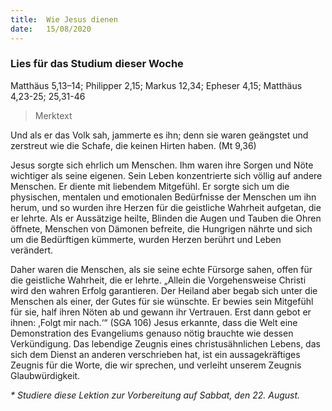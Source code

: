 ```yaml
---
title:  Wie Jesus dienen
date:   15/08/2020
---
```


### Lies für das Studium dieser Woche
Matthäus 5,13–14; Philipper 2,15; Markus 12,34; Epheser 4,15; Matthäus 4,23-25; 25,31-46

> <p>Merktext</p>
Und als er das Volk sah, jammerte es ihn; denn sie waren geängstet und zerstreut wie die Schafe, die keinen Hirten haben. (Mt 9,36)

Jesus sorgte sich ehrlich um Menschen. Ihm waren ihre Sorgen und Nöte wichtiger als seine eigenen. Sein Leben konzentrierte sich völlig auf andere Menschen. Er diente mit liebendem Mitgefühl. Er sorgte sich um die physischen, mentalen und emotionalen Bedürfnisse der Menschen um ihn herum, und so wurden ihre Herzen für die geistliche Wahrheit aufgetan, die er lehrte. Als er Aussätzige heilte, Blinden die Augen und Tauben die Ohren öffnete, Menschen von Dämonen befreite, die Hungrigen nährte und sich um die Bedürftigen kümmerte, wurden Herzen berührt und Leben verändert.

Daher waren die Menschen, als sie seine echte Fürsorge sahen, offen für die geistliche Wahrheit, die er lehrte. „Allein die Vorgehensweise Christi wird den wahren Erfolg garantieren. Der Heiland aber begab sich unter die Menschen als einer, der Gutes für sie wünschte. Er bewies sein Mitgefühl für sie, half ihren Nöten ab und gewann ihr Vertrauen. Erst dann gebot er ihnen: ‚Folgt mir nach.‘“ (SGA 106) Jesus erkannte, dass die Welt eine Demonstration des Evangeliums genauso nötig brauchte wie dessen Verkündigung. Das lebendige Zeugnis eines christusähnlichen Lebens, das sich dem Dienst an anderen verschrieben hat, ist ein aussagekräftiges Zeugnis für die Worte, die wir sprechen, und verleiht unserem Zeugnis Glaubwürdigkeit.

_* Studiere diese Lektion zur Vorbereitung auf Sabbat, den 22. August._